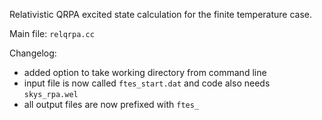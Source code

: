 Relativistic QRPA excited state calculation for the finite temperature case.

Main file: `relqrpa.cc`

Changelog:
- added option to take working directory from command line
- input file is now called `ftes_start.dat` and code also needs `skys_rpa.wel`
- all output files are now prefixed with `ftes_`